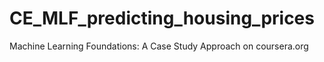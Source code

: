 # CE_MLF_predicting_housing_prices
Machine Learning Foundations: A Case Study Approach on coursera.org
